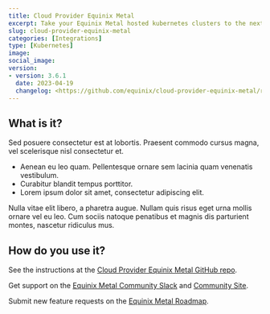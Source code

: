 ```yaml
---
title: Cloud Provider Equinix Metal
excerpt: Take your Equinix Metal hosted kubernetes clusters to the next level with the redundancy and load balancing you can only get via Cloud Provider Equinix Metal.
slug: cloud-provider-equinix-metal
categories: [Integrations]
type: [Kubernetes]
image: 
social_image: 
version:
- version: 3.6.1
  date: 2023-04-19
  changelog: <https://github.com/equinix/cloud-provider-equinix-metal/releases/tag/v3.6.1>
---
```


## What is it?

Sed posuere consectetur est at lobortis. Praesent commodo cursus magna, vel scelerisque nisl consectetur et.

- Aenean eu leo quam. Pellentesque ornare sem lacinia quam venenatis vestibulum.
- Curabitur blandit tempus porttitor.
- Lorem ipsum dolor sit amet, consectetur adipiscing elit.

Nulla vitae elit libero, a pharetra augue. Nullam quis risus eget urna mollis ornare vel eu leo. Cum sociis natoque penatibus et magnis dis parturient montes, nascetur ridiculus mus.

## How do you use it?

See the instructions at the [Cloud Provider Equinix Metal GitHub repo](https://github.com/equinix/cloud-provider-equinix-metal).

Get support on the [Equinix Metal Community Slack](https://slack.equinixmetal.com/) and [Community Site](https://community.equinix.com/).

Submit new feature requests on the [Equinix Metal Roadmap](https://feedback.equinixmetal.com).
